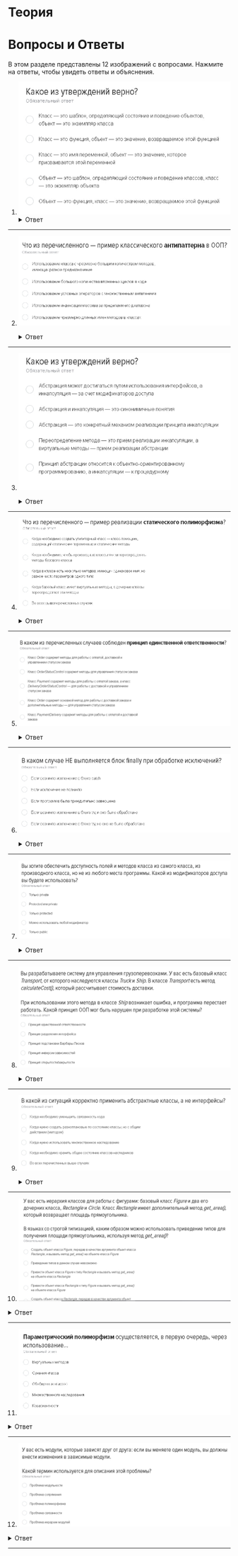 # Теория
# Вопросы и Ответы

В этом разделе представлены 12 изображений с вопросами. Нажмите на ответы, чтобы увидеть ответы и объяснения.


1. ![Вопрос 1](img/1_question.jpg)
   <details>
   <summary>Ответ</summary>
   Класс - это шаблон, определяющий состояние и поведение объектов, объект - экземпляр класса
   </details>
---
2. ![Вопрос 2](img/2_question.jpg)
   <details>
   <summary>Ответ</summary>
   Антипаттерн в ООП - это применение одного и того же класса в различных контекстах
   
   Пример классического антипаттерна:
   - Использование класса с чрезмерно большим количеством методов, имеющих разное предназначение
   </details>
---
3. ![Вопрос 3](img/3_question.jpg)
   <details>
   <summary>Ответ</summary>
   Абстракция может достигаться путём использования интерфейсов, а инкапсуляция - за счёт модификаторов доступа
   
   </details>
---
4. ![Вопрос 4](img/4_question.jpg)
   <details>
   <summary>Ответ</summary>
   Статический полиморфизм - это способность класса изменять поведение его методов в зависимости от контекста
   
   - Когда в классе есть несколько методов, имеющих одинаковое имя, но различное количество параметров одного типа 
   </details>
---
5. ![Вопрос 5](img/5_question.jpg)
   <details>
   <summary>Ответ</summary>
   Принцип единственной ответственности В ООП - это принцип, который говорит о том, что каждый класс должен иметь только одну причину изменения
   (3 вариант)

   </details>
---
6. ![Вопрос 6](img/6_question.jpg)
   <details>
   <summary>Ответ</summary>
   Если программа была принудительно завершена 
    
   </details>
---
7. ![Вопрос 7](img/7_question.jpg)
   <details>
   <summary>Ответ</summary>
   
   - public - это публичный доступ к атрибутам и методам
   - protected - это защитный доступ к атрибутам и методам, который доступен только внутри класса и его подклассов
   - private - это приватный доступ к атрибутам и методам, который доступен только внутри класса
   (protected)
   </details>
---
8. ![Вопрос 8](img/8_question.jpg)
   <details>
   <summary>Ответ</summary>
    
   Принцип подстановки Барбары Лисков - это принцип, который говорит о том, что объекты, имеющие одинаковый интерфейс, должны иметь одинаковое поведение. 
   Одинаковый интерфейс - это интерфейс, который определяет методы, которые должны быть реализованы в классе
   </details>
---
9. ![Вопрос 9](img/9_question.jpg)
   <details>
   <summary>Ответ</summary>
   Когда необходимо хранить общее состояние классов-наследников то лучше использовать абстрактные классы.
   Интерфейсы лучше использовать для определения общего поведения.

   </details>
---
10. ![Вопрос 10](img/10_question.jpg)
   <details>
   <summary>Ответ</summary>
   (3 вариант)
   </details>

---

11. ![Вопрос 11](img/11_question.jpg)
   <details>
   <summary>Ответ</summary>
   
   Параметрический полиморфизм осуществляется в первую очередь через использование обобщённых классов

   </details>

---
12. ![Вопрос 12](img/12_question.jpg)
   <details>
   <summary>Ответ</summary>
   Проблема связанности - это проблема, которая возникает при использовании классов, которые зависят друг от друга.
   </details>

---